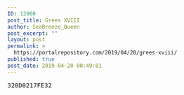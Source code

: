 ```yaml
---
ID: 12060
post_title: Grees XVIII
author: SeaBreeze_Queen
post_excerpt: ""
layout: post
permalink: >
  https://portalrepository.com/2019/04/20/grees-xviii/
published: true
post_date: 2019-04-20 00:49:01
---
```

<pre>320D0217FE32</pre>
